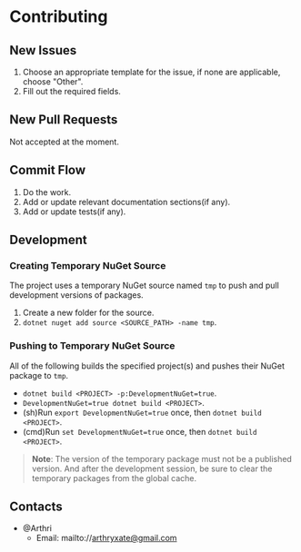 # Contributing

## New Issues
1. Choose an appropriate template for the issue, if none are applicable, choose "Other".
1. Fill out the required fields.

## New Pull Requests
Not accepted at the moment.

## Commit Flow
1. Do the work.
1. Add or update relevant documentation sections(if any).
1. Add or update tests(if any).

## Development

### Creating Temporary NuGet Source
The project uses a temporary NuGet source named `tmp` to push and pull development versions of packages.

1. Create a new folder for the source.
1. `dotnet nuget add source <SOURCE_PATH> -name tmp`.

### Pushing to Temporary NuGet Source
All of the following builds the specified project(s) and pushes their NuGet package to `tmp`.
- `dotnet build <PROJECT> -p:DevelopmentNuGet=true`.
- `DevelopmentNuGet=true dotnet build <PROJECT>`.
- (sh)Run `export DevelopmentNuGet=true` once, then `dotnet build <PROJECT>`.
- (cmd)Run `set DevelopmentNuGet=true` once, then `dotnet build <PROJECT>`.

> **Note**: The version of the temporary package must not be a published version. And after the development session, be sure to clear the temporary packages from the global cache.

## Contacts
- @Arthri
    - Email: mailto://arthryxate@gmail.com
